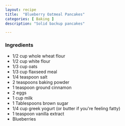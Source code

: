 ```yaml
---
layout: recipe
title:  "Blueberry Oatmeal Pancakes"
categories: [ Baking ]
description: "Solid backup pancakes"

---
```


### Ingredients

- 1/2 cup whole wheat flour
- 1/2 cup white flour
- 1/3 cup oats
- 1/3 cup flaxseed meal
- 1/4 teaspoon salt
- 2 teaspoons baking powder
- 1 teaspoon ground cinnamon
- 2 eggs
- 1 cup milk
- 1 Tablespoons brown sugar
- 1/4 cup greek yogurt \(or butter if you're feeling fatty\)
- 1 teaspoon vanilla extract
- Blueberries
